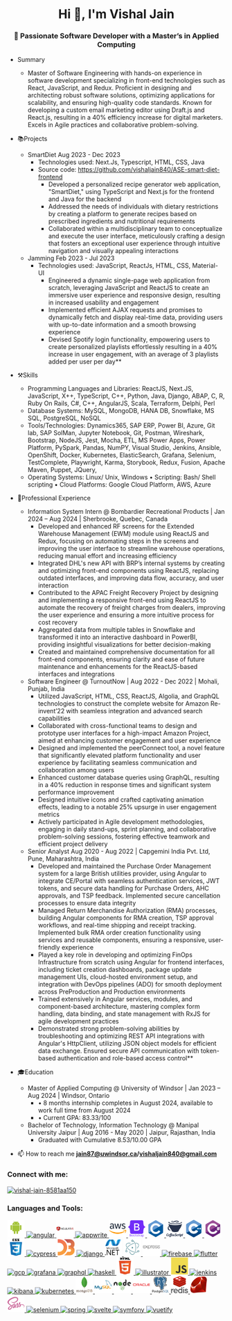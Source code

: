 <h1 align="center">Hi 👋, I'm Vishal Jain</h1>
<h3 align="center">🚀 Passionate Software Developer with a Master’s in Applied Computing</h3>

- Summary
  -  Master of Software Engineering with hands-on experience in software development specializing in front-end technologies such as React, JavaScript, and Redux. Proficient in designing and architecting robust software solutions, optimizing applications for scalability, and ensuring high-quality code standards. Known for developing a custom email marketing editor using Draft.js and React.js, resulting in a 40% efficiency increase for digital marketers. Excels in Agile practices and collaborative problem-solving.

- 📚Projects
  - SmartDiet Aug 2023 - Dec 2023
    - Technologies used: Next.Js, Typescript, HTML, CSS, Java
    - Source code: https://github.com/vishaljain840/ASE-smart-diet-frontend
      - Developed a personalized recipe generator web application, "SmartDiet," using TypeScript and Next.js for the frontend and Java for the backend
      - Addressed the needs of individuals with dietary restrictions by creating a platform to generate recipes based on prescribed ingredients and nutritional requirements
      - Collaborated within a multidisciplinary team to conceptualize and execute the user interface, meticulously crafting a design that fosters an exceptional user experience through intuitive navigation and visually appealing interactions
  - Jamming Feb 2023 - Jul 2023
    - Technologies used: JavaScript, ReactJs, HTML, CSS, Material- UI
      - Engineered a dynamic single-page web application from scratch, leveraging JavaScript and ReactJS to create an immersive user experience and responsive design, resulting in increased usability and engagement
      - Implemented efficient AJAX requests and promises to dynamically fetch and display real-time data, providing users with up-to-date information and a smooth browsing experience
      - Devised Spotify login functionality, empowering users to create personalized playlists effortlessly resulting in a 40% increase in user engagement, with an average of 3 playlists added per user per day**

- ⚒️Skills
  - Programming Languages and Libraries: ReactJS, Next.JS, JavaScript, X++, TypeScript, C++, Python, Java, Django, ABAP, C, R, Ruby On Rails, C#, C++, AngularJS, Scala, Terraform, Delphi, Perl
  - Database Systems: MySQL, MongoDB, HANA DB, Snowflake, MS SQL, PostgreSQL, NoSQL
  - Tools/Technologies: Dynamics365, SAP ERP, Power BI, Azure, Git lab, SAP SolMan, Jupyter Notebook, Git, Postman, Wireshark, Bootstrap, NodeJS, Jest, Mocha, ETL, MS Power Apps, Power Platform, PySpark, Pandas, NumPY, Visual Studio, Jenkins, Ansible, OpenShift, Docker, Kubernetes, ElasticSearch, Grafana, Selenium, TestComplete, Playwright, Karma, Storybook, Redux, Fusion, Apache Maven, Puppet, JQuery,
  - Operating Systems: Linux/ Unix, Windows • Scripting: Bash/ Shell scripting • Cloud Platforms: Google Cloud Platform, AWS, Azure

- 🏢Professional Experience
  - Information System Intern @ Bombardier Recreational Products | Jan 2024 – Aug 2024 | Sherbrooke, Quebec, Canada
    - Developed and enhanced RF screens for the Extended Warehouse Management (EWM) module using ReactJS and Redux, focusing on automating steps in the screens and improving the user interface to streamline warehouse operations, reducing manual effort and increasing efficiency
    - Integrated DHL's new API with BRP’s internal systems by creating and optimizing front-end components using ReactJS, replacing outdated interfaces, and improving data flow, accuracy, and user interaction
    - Contributed to the APAC Freight Recovery Project by designing and implementing a responsive front-end using ReactJS to automate the recovery of freight charges from dealers, improving the user experience and ensuring a more intuitive process for cost recovery
    - Aggregated data from multiple tables in Snowflake and transformed it into an interactive dashboard in PowerBI, providing insightful visualizations for better decision-making
    - Created and maintained comprehensive documentation for all front-end components, ensuring clarity and ease of future maintenance and enhancements for the ReactJS-based interfaces and integrations
  - Software Engineer @ TurnoutNow | Aug 2022 - Dec 2022 | Mohali, Punjab, India
    - Utilized JavaScript, HTML, CSS, ReactJS, Algolia, and GraphQL technologies to construct the complete website for Amazon Re-invent’22 with seamless integration and advanced search capabilities
    - Collaborated with cross-functional teams to design and prototype user interfaces for a high-impact Amazon Project, aimed at enhancing customer engagement and user experience
    - Designed and implemented the peerConnect tool, a novel feature that significantly elevated platform functionality and user experience by facilitating seamless communication and collaboration among users
    - Enhanced customer database queries using GraphQL, resulting in a 40% reduction in response times and significant system performance improvement
    - Designed intuitive icons and crafted captivating animation effects, leading to a notable 25% upsurge in user engagement metrics
    - Actively participated in Agile development methodologies, engaging in daily stand-ups, sprint planning, and collaborative problem-solving sessions, fostering effective teamwork and efficient project delivery
  - Senior Analyst Aug 2020 - Aug 2022 | Capgemini India Pvt. Ltd, Pune, Maharashtra, India
    - Developed and maintained the Purchase Order Management system for a large British utilities provider, using Angular to integrate CE/Portal with seamless authentication services, JWT tokens, and secure data handling for Purchase Orders, AHC approvals, and TSP feedback. Implemented secure cancellation processes to ensure data integrity
    - Managed Return Merchandise Authorization (RMA) processes, building Angular components for RMA creation, TSP approval workflows, and real-time shipping and receipt tracking. Implemented bulk RMA order creation functionality using services and reusable components, ensuring a responsive, user-friendly experience
    - Played a key role in developing and optimizing FinOps Infrastructure from scratch using Angular for frontend interfaces, including ticket creation dashboards, package update management UIs, cloud-hosted environment setup, and integration with DevOps pipelines (ADO) for smooth deployment across PreProduction and Production environments
    - Trained extensively in Angular services, modules, and component-based architecture, mastering complex form handling, data binding, and state management with RxJS for agile development practices
    - Demonstrated strong problem-solving abilities by troubleshooting and optimizing REST API integrations with Angular's HttpClient, utilizing JSON object models for efficient data exchange. Ensured secure API communication with token-based authentication and role-based access control**

- 🎓Education
  - Master of Applied Computing @ University of Windsor | Jan 2023 – Aug 2024 | Windsor, Ontario
    - • 8 months internship completes in August 2024, available to work full time from August 2024
    - • Current GPA: 83.33/100
  - Bachelor of Technology, Information Technology @ Manipal University Jaipur | Aug 2016 - May 2020 | Jaipur, Rajasthan, India
    - Graduated with Cumulative 8.53/10.00 GPA

- 📫 How to reach me **jain87@uwindsor.ca/vishaljain840@gmail.com**

<h3 align="left">Connect with me:</h3>
<p align="left">
<a href="https://linkedin.com/in/vishal-jain-8581aa150" target="blank"><img align="center" src="https://raw.githubusercontent.com/rahuldkjain/github-profile-readme-generator/master/src/images/icons/Social/linked-in-alt.svg" alt="vishal-jain-8581aa150" height="30" width="40" /></a>
</p>

<h3 align="left">Languages and Tools:</h3>
<p align="left"> <a href="https://developer.android.com" target="_blank" rel="noreferrer"> <img src="https://raw.githubusercontent.com/devicons/devicon/master/icons/android/android-original-wordmark.svg" alt="android" width="40" height="40"/> </a> <a href="https://angular.io" target="_blank" rel="noreferrer"> <img src="https://angular.io/assets/images/logos/angular/angular.svg" alt="angular" width="40" height="40"/> </a> <a href="https://angular.io" target="_blank" rel="noreferrer"> <img src="https://raw.githubusercontent.com/devicons/devicon/master/icons/angularjs/angularjs-original-wordmark.svg" alt="angularjs" width="40" height="40"/> </a> <a href="https://appwrite.io" target="_blank" rel="noreferrer"> <img src="https://www.vectorlogo.zone/logos/appwriteio/appwriteio-icon.svg" alt="appwrite" width="40" height="40"/> </a> <a href="https://aws.amazon.com" target="_blank" rel="noreferrer"> <img src="https://raw.githubusercontent.com/devicons/devicon/master/icons/amazonwebservices/amazonwebservices-original-wordmark.svg" alt="aws" width="40" height="40"/> </a> <a href="https://getbootstrap.com" target="_blank" rel="noreferrer"> <img src="https://raw.githubusercontent.com/devicons/devicon/master/icons/bootstrap/bootstrap-plain-wordmark.svg" alt="bootstrap" width="40" height="40"/> </a> <a href="https://www.cprogramming.com/" target="_blank" rel="noreferrer"> <img src="https://raw.githubusercontent.com/devicons/devicon/master/icons/c/c-original.svg" alt="c" width="40" height="40"/> </a> <a href="https://offeescript.org" target="_blank" rel="noreferrer"> <img src="https://raw.githubusercontent.com/devicons/devicon/master/icons/coffeescript/coffeescript-original-wordmark.svg" alt="coffeescript" width="40" height="40"/> </a> <a href="https://www.w3schools.com/cpp/" target="_blank" rel="noreferrer"> <img src="https://raw.githubusercontent.com/devicons/devicon/master/icons/cplusplus/cplusplus-original.svg" alt="cplusplus" width="40" height="40"/> </a> <a href="https://www.w3schools.com/cs/" target="_blank" rel="noreferrer"> <img src="https://raw.githubusercontent.com/devicons/devicon/master/icons/csharp/csharp-original.svg" alt="csharp" width="40" height="40"/> </a> <a href="https://www.w3schools.com/css/" target="_blank" rel="noreferrer"> <img src="https://raw.githubusercontent.com/devicons/devicon/master/icons/css3/css3-original-wordmark.svg" alt="css3" width="40" height="40"/> </a> <a href="https://www.cypress.io" target="_blank" rel="noreferrer"> <img src="https://raw.githubusercontent.com/simple-icons/simple-icons/6e46ec1fc23b60c8fd0d2f2ff46db82e16dbd75f/icons/cypress.svg" alt="cypress" width="40" height="40"/> </a> <a href="https://d3js.org/" target="_blank" rel="noreferrer"> <img src="https://raw.githubusercontent.com/devicons/devicon/master/icons/d3js/d3js-original.svg" alt="d3js" width="40" height="40"/> </a> <a href="https://www.djangoproject.com/" target="_blank" rel="noreferrer"> <img src="https://cdn.worldvectorlogo.com/logos/django.svg" alt="django" width="40" height="40"/> </a> <a href="https://dotnet.microsoft.com/" target="_blank" rel="noreferrer"> <img src="https://raw.githubusercontent.com/devicons/devicon/master/icons/dot-net/dot-net-original-wordmark.svg" alt="dotnet" width="40" height="40"/> </a> <a href="https://www.electronjs.org" target="_blank" rel="noreferrer"> <img src="https://raw.githubusercontent.com/devicons/devicon/master/icons/electron/electron-original.svg" alt="electron" width="40" height="40"/> </a> <a href="https://expressjs.com" target="_blank" rel="noreferrer"> <img src="https://raw.githubusercontent.com/devicons/devicon/master/icons/express/express-original-wordmark.svg" alt="express" width="40" height="40"/> </a> <a href="https://firebase.google.com/" target="_blank" rel="noreferrer"> <img src="https://www.vectorlogo.zone/logos/firebase/firebase-icon.svg" alt="firebase" width="40" height="40"/> </a> <a href="https://flutter.dev" target="_blank" rel="noreferrer"> <img src="https://www.vectorlogo.zone/logos/flutterio/flutterio-icon.svg" alt="flutter" width="40" height="40"/> </a> <a href="https://cloud.google.com" target="_blank" rel="noreferrer"> <img src="https://www.vectorlogo.zone/logos/google_cloud/google_cloud-icon.svg" alt="gcp" width="40" height="40"/> </a> <a href="https://grafana.com" target="_blank" rel="noreferrer"> <img src="https://www.vectorlogo.zone/logos/grafana/grafana-icon.svg" alt="grafana" width="40" height="40"/> </a> <a href="https://graphql.org" target="_blank" rel="noreferrer"> <img src="https://www.vectorlogo.zone/logos/graphql/graphql-icon.svg" alt="graphql" width="40" height="40"/> </a> <a href="https://www.haskell.org/" target="_blank" rel="noreferrer"> <img src="https://upload.wikimedia.org/wikipedia/commons/1/1c/Haskell-Logo.svg" alt="haskell" width="40" height="40"/> </a> <a href="https://www.w3.org/html/" target="_blank" rel="noreferrer"> <img src="https://raw.githubusercontent.com/devicons/devicon/master/icons/html5/html5-original-wordmark.svg" alt="html5" width="40" height="40"/> </a> <a href="https://www.adobe.com/in/products/illustrator.html" target="_blank" rel="noreferrer"> <img src="https://www.vectorlogo.zone/logos/adobe_illustrator/adobe_illustrator-icon.svg" alt="illustrator" width="40" height="40"/> </a> <a href="https://developer.mozilla.org/en-US/docs/Web/JavaScript" target="_blank" rel="noreferrer"> <img src="https://raw.githubusercontent.com/devicons/devicon/master/icons/javascript/javascript-original.svg" alt="javascript" width="40" height="40"/> </a> <a href="https://www.jenkins.io" target="_blank" rel="noreferrer"> <img src="https://www.vectorlogo.zone/logos/jenkins/jenkins-icon.svg" alt="jenkins" width="40" height="40"/> </a> <a href="https://www.elastic.co/kibana" target="_blank" rel="noreferrer"> <img src="https://www.vectorlogo.zone/logos/elasticco_kibana/elasticco_kibana-icon.svg" alt="kibana" width="40" height="40"/> </a> <a href="https://kubernetes.io" target="_blank" rel="noreferrer"> <img src="https://www.vectorlogo.zone/logos/kubernetes/kubernetes-icon.svg" alt="kubernetes" width="40" height="40"/> </a> <a href="https://www.mongodb.com/" target="_blank" rel="noreferrer"> <img src="https://raw.githubusercontent.com/devicons/devicon/master/icons/mongodb/mongodb-original-wordmark.svg" alt="mongodb" width="40" height="40"/> </a> <a href="https://www.mysql.com/" target="_blank" rel="noreferrer"> <img src="https://raw.githubusercontent.com/devicons/devicon/master/icons/mysql/mysql-original-wordmark.svg" alt="mysql" width="40" height="40"/> </a> <a href="https://nodejs.org" target="_blank" rel="noreferrer"> <img src="https://raw.githubusercontent.com/devicons/devicon/master/icons/nodejs/nodejs-original-wordmark.svg" alt="nodejs" width="40" height="40"/> </a> <a href="https://www.oracle.com/" target="_blank" rel="noreferrer"> <img src="https://raw.githubusercontent.com/devicons/devicon/master/icons/oracle/oracle-original.svg" alt="oracle" width="40" height="40"/> </a> <a href="https://www.postgresql.org" target="_blank" rel="noreferrer"> <img src="https://raw.githubusercontent.com/devicons/devicon/master/icons/postgresql/postgresql-original-wordmark.svg" alt="postgresql" width="40" height="40"/> </a> <a href="https://redis.io" target="_blank" rel="noreferrer"> <img src="https://raw.githubusercontent.com/devicons/devicon/master/icons/redis/redis-original-wordmark.svg" alt="redis" width="40" height="40"/> </a> <a href="https://www.ruby-lang.org/en/" target="_blank" rel="noreferrer"> <img src="https://raw.githubusercontent.com/devicons/devicon/master/icons/ruby/ruby-original.svg" alt="ruby" width="40" height="40"/> </a> <a href="https://sass-lang.com" target="_blank" rel="noreferrer"> <img src="https://raw.githubusercontent.com/devicons/devicon/master/icons/sass/sass-original.svg" alt="sass" width="40" height="40"/> </a> <a href="https://www.selenium.dev" target="_blank" rel="noreferrer"> <img src="https://raw.githubusercontent.com/detain/svg-logos/780f25886640cef088af994181646db2f6b1a3f8/svg/selenium-logo.svg" alt="selenium" width="40" height="40"/> </a> <a href="https://spring.io/" target="_blank" rel="noreferrer"> <img src="https://www.vectorlogo.zone/logos/springio/springio-icon.svg" alt="spring" width="40" height="40"/> </a> <a href="https://svelte.dev" target="_blank" rel="noreferrer"> <img src="https://upload.wikimedia.org/wikipedia/commons/1/1b/Svelte_Logo.svg" alt="svelte" width="40" height="40"/> </a> <a href="https://symfony.com" target="_blank" rel="noreferrer"> <img src="https://symfony.com/logos/symfony_black_03.svg" alt="symfony" width="40" height="40"/> </a> <a href="https://vuetifyjs.com/en/" target="_blank" rel="noreferrer"> <img src="https://bestofjs.org/logos/vuetify.svg" alt="vuetify" width="40" height="40"/> </a> </p>
